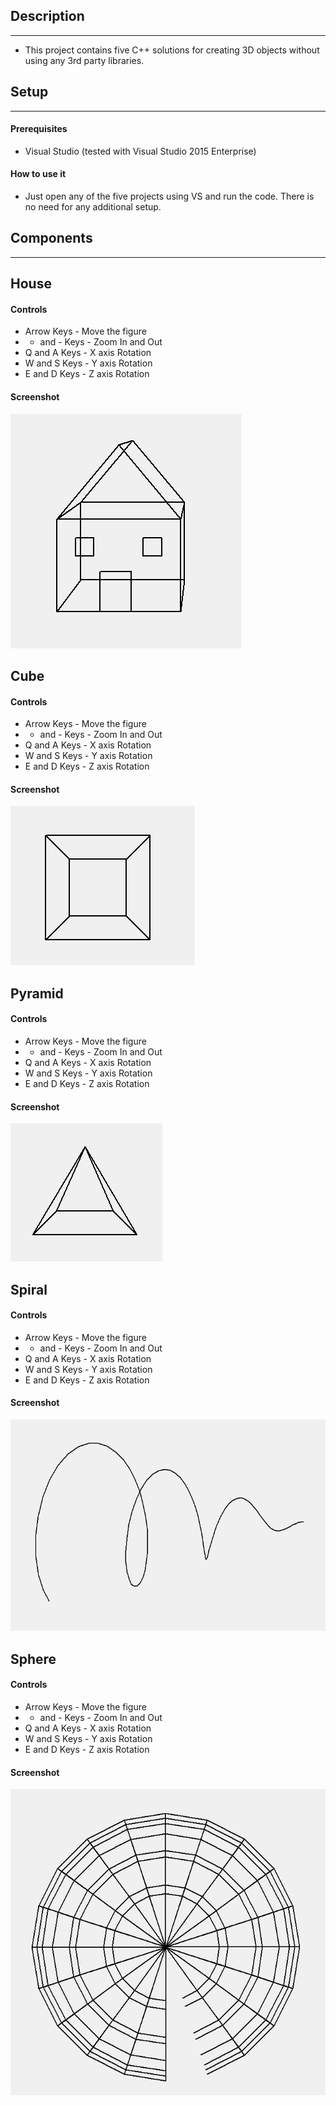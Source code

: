 ## Description
--------------
* This project contains five C++ solutions for creating 3D objects without using any 3rd party libraries. 

## Setup
--------
#### Prerequisites
* Visual Studio (tested with Visual Studio 2015 Enterprise)

#### How to use it
* Just open any of the five projects using VS and run the code. There is no need for any additional setup.

## Components
-------------

## House

#### Controls

* Arrow Keys - Move the figure
* + and - Keys - Zoom In and Out
* Q and A Keys - X axis Rotation
* W and S Keys - Y axis Rotation
* E and D Keys - Z axis Rotation

#### Screenshot

![alt tag](https://raw.githubusercontent.com/abogeorge/MFC-3D-Graphics/master/imgs/house.png)

## Cube

#### Controls

* Arrow Keys - Move the figure
* + and - Keys - Zoom In and Out
* Q and A Keys - X axis Rotation
* W and S Keys - Y axis Rotation
* E and D Keys - Z axis Rotation


#### Screenshot

![alt tag](https://raw.githubusercontent.com/abogeorge/MFC-3D-Graphics/master/imgs/cube.png)

## Pyramid

#### Controls

* Arrow Keys - Move the figure
* + and - Keys - Zoom In and Out
* Q and A Keys - X axis Rotation
* W and S Keys - Y axis Rotation
* E and D Keys - Z axis Rotation

#### Screenshot

![alt tag](https://raw.githubusercontent.com/abogeorge/MFC-3D-Graphics/master/imgs/pyramid.png)

## Spiral

#### Controls

* Arrow Keys - Move the figure
* + and - Keys - Zoom In and Out
* Q and A Keys - X axis Rotation
* W and S Keys - Y axis Rotation
* E and D Keys - Z axis Rotation

#### Screenshot

![alt tag](https://raw.githubusercontent.com/abogeorge/MFC-3D-Graphics/master/imgs/spiral.png)

## Sphere

#### Controls

* Arrow Keys - Move the figure
* + and - Keys - Zoom In and Out
* Q and A Keys - X axis Rotation
* W and S Keys - Y axis Rotation
* E and D Keys - Z axis Rotation

#### Screenshot

![alt tag](https://raw.githubusercontent.com/abogeorge/MFC-3D-Graphics/master/imgs/sphere.png)
